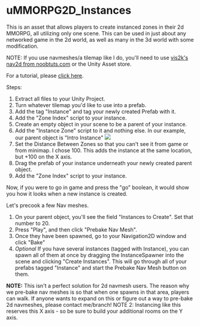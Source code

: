 # uMMORPG2D_Instances
This is an asset that allows players to create instanced zones in their 2d MMORPG, all utilizing only one scene. This can be used in just about any networked game in the 2d world, as well as many in the 3d world with some modification.

NOTE: If you use navmeshes/a tilemap like I do, you'll need to use <a href="https://noobtuts.com/unity/navigation2d">vis2k's nav2d from noobtuts.com</a> or the Unity Asset store.


For a tutorial, please <a href="https://streamable.com/e/8ujim4">click here</a>.


Steps:

1. Extract all files to your Unity Project.
2. Turn whatever tilemap you'd like to use into a prefab. 
3. Add the tag "Instance" and tag your newly created Prefab with it.
4. Add the "Zone Index" script to your instance.
4. Create an empty object in your scene to be a parent of your instance. 
5. Add the "Instance Zone" script to it and nothing else. In our example, our parent object is "Intro Instance" <img src="https://i.imgur.com/rEs7ms1.png">
6. Set the Distance Between Zones so that you can't see it from game or from minimap. I chose 100. This adds the instance at the same location, but +100 on the X axis.
7. Drag the prefab of your instance underneath your newly created parent object.
8. Add the "Zone Index" script to your instance.

Now, if you were to go in game and press the "go" boolean, it would show you how it looks when a new instance is created.

Let's precook a few Nav meshes.

1. On your parent object, you'll see the field "Instances to Create". Set that number to 20.
2. Press "Play", and then click "Prebake Nav Mesh".
3. Once they have been spawned, go to your Navigation2D window and click "Bake"
4. <em>Optional</em> If you have several instances (tagged with Instance), you can spawn all of them at once by dragging the InstanceSpawner into the scene and clicking "Create Instances". This will go through all of your prefabs tagged "Instance" and start the Prebake Nav Mesh button on them. 


<strong>NOTE:</strong> This isn't a perfect solution for 2d navmesh users. The reason why we pre-bake nav meshes is so that when one spawns in that area, players can walk. If anyone wants to expand on this or figure out a way to pre-bake 2d navmeshes, please contact me/branch!
</strong>NOTE 2:</strong> Instancing like this reserves this X axis - so be sure to build your additional rooms on the Y axis.
